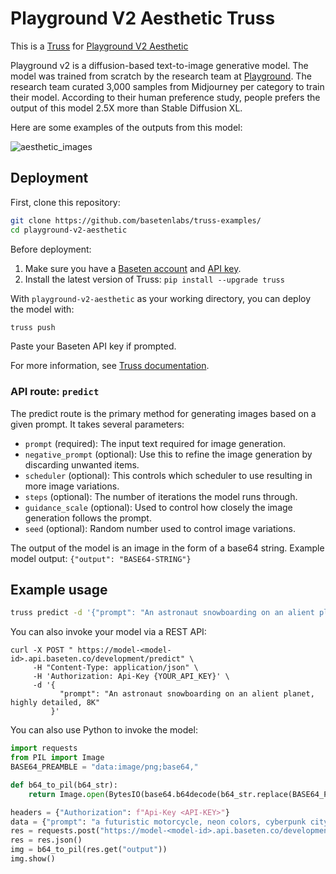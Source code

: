 # Playground V2 Aesthetic Truss

This is a [Truss](https://truss.baseten.co/welcome) for [Playground V2 Aesthetic](https://huggingface.co/playgroundai/playground-v2-1024px-aesthetic)

Playground v2 is a diffusion-based text-to-image generative model. The model was trained from scratch by the research team at [Playground](https://playground.com). The research team curated 3,000 samples from Midjourney per category to train their model. According to their human preference study, people prefers the output of this model 2.5X more than Stable Diffusion XL.

Here are some examples of the outputs from this model:

![aesthetic_images](https://github.com/htrivedi99/truss-examples/assets/15642666/6c3fc815-73ec-4ab1-abab-7723884791f1)


## Deployment

First, clone this repository:

```sh
git clone https://github.com/basetenlabs/truss-examples/
cd playground-v2-aesthetic
```

Before deployment:

1. Make sure you have a [Baseten account](https://app.baseten.co/signup) and [API key](https://app.baseten.co/settings/account/api_keys).
2. Install the latest version of Truss: `pip install --upgrade truss`

With `playground-v2-aesthetic` as your working directory, you can deploy the model with:

```sh
truss push
```

Paste your Baseten API key if prompted.

For more information, see [Truss documentation](https://truss.baseten.co).

### API route: `predict`

The predict route is the primary method for generating images based on a given prompt. It takes several parameters:

- `prompt` (required): The input text required for image generation.
- `negative_prompt` (optional): Use this to refine the image generation by discarding unwanted items.
- `scheduler` (optional): This controls which scheduler to use resulting in more image variations.
- `steps` (optional): The number of iterations the model runs through.
- `guidance_scale` (optional): Used to control how closely the image generation follows the prompt.
- `seed` (optional): Random number used to control image variations.

The output of the model is an image in the form of a base64 string.
Example model output: `{"output": "BASE64-STRING"}`

## Example usage

```sh
truss predict -d '{"prompt": "An astronaut snowboarding on an alient planet, highly detailed, 8K"}'
```

You can also invoke your model via a REST API:

```
curl -X POST " https://model-<model-id>.api.baseten.co/development/predict" \
     -H "Content-Type: application/json" \
     -H 'Authorization: Api-Key {YOUR_API_KEY}' \
     -d '{
           "prompt": "An astronaut snowboarding on an alient planet, highly detailed, 8K"
         }'
```

You can also use Python to invoke the model:

``` python
import requests
from PIL import Image
BASE64_PREAMBLE = "data:image/png;base64,"

def b64_to_pil(b64_str):
    return Image.open(BytesIO(base64.b64decode(b64_str.replace(BASE64_PREAMBLE, ""))))

headers = {"Authorization": f"Api-Key <API-KEY>"}
data = {"prompt": "a futuristic motorcycle, neon colors, cyberpunk city, detailed, 8K", "steps": 30, "negative_prompt": "blurry, low quality", "scheduler": "K_EULER_ANCESTRAL"}
res = requests.post("https://model-<model-id>.api.baseten.co/development/predict", headers=headers, json=data)
res = res.json()
img = b64_to_pil(res.get("output"))
img.show()
```
